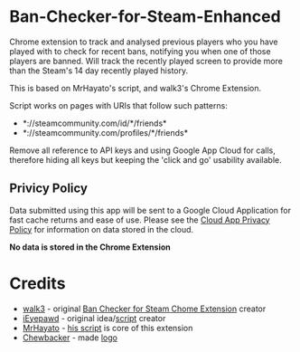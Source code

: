 # Ban-Checker-for-Steam-Enhanced

Chrome extension to track and analysed previous players who you have played with to check for recent bans, notifying you when one of those players are banned. Will track the recently played screen to provide more than the Steam's 14 day recently played history.

This is based on MrHayato's script, and walk3's Chrome Extension. 

Script works on pages with URIs that follow such patterns:
- \*://steamcommunity.com/id/\*/friends\*
- \*://steamcommunity.com/profiles/\*/friends\*

Remove all reference to API keys and using Google App Cloud for calls, therefore hiding all keys but keeping the 'click and go' usability available.

## Privicy Policy
Data submitted using this app will be sent to a Google Cloud Application for fast cache returns and ease of use. Please see the [Cloud App Privacy Policy](https://github.com/Bourne-ID/Steam-Ban-Cloud-Check/blob/master/README.md) for information on data stored in the cloud.

**No data is stored in the Chrome Extension**


# Credits
- [walk3](http://www.reddit.com/user/walk3) - original [Ban Checker for Steam Chome Extension](https://github.com/ge-ku/Ban-Checker-for-Steam) creator
- [iEyepawd](http://www.reddit.com/user/iEyepawd) - original idea/[script](https://github.com/nicememe/VAC-Check) creator
- [MrHayato](http://www.reddit.com/user/MrHayato) - [his script](https://github.com/MrHayato/VacBanChecker) is core of this extension
- [Chewbacker](http://www.reddit.com/user/Chewbacker) - made [logo](http://www.reddit.com/r/GlobalOffensive/comments/33esl9/i_made_an_overwatch_pin/)
